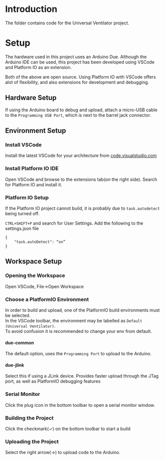 

# Introduction
The folder contains code for the Universal Ventilator project.

# Setup
The hardware used in this project uses an Arduino Due. Although the Arduino IDE can be used, this project has been developed using VSCode and Platform IO as an extension.

Both of the above are open source. Using Platform IO with VSCode offers alot of flexibility, and also extensions for development and debugging.

## Hardware Setup
If using the Arduino board to debug and upload, attach a micro-USB cable to the `Programming USB Port`, which is next to the barrel jack connector.

## Environment Setup

### Install VSCode
Install the latest VSCode for your architecture from [code.visualstudio.com](https://code.visualstudio.com/download)

### Install Platform IO IDE
Open VSCode and browse to the extensions tab(on the right side). Search for Platform IO and install it.

### Platform IO Setup
If the Platform IO project cannot build, it is probably due to `task.autodetect` being turned off.

`CTRL+SHIFT+P` and search for User Settings. Add the following to the settings.json file

```
{
    "task.autoDetect": “on”
}
```

## Workspace Setup

### Opening the Workspace
Open VSCode, File->Open Workspace

### Choose a PlatformIO Environment
In order to build and upload, one of the PlatformIO build environments must be selected.\
In the VSCode toolbar, the environment may be labelled as `Default (Universal Ventilator)`.\
To avoid confusion it is recommended to change your env from default.

#### due-common
The default option, uses the `Programming Port` to upload to the Arduino.
#### due-jlink
Select this if using a JLink device. Provides faster upload through the JTag port, as well as PlatformIO debugging features

### Serial Monitor
Click the plug icon in the bottom toolbar to open a serial monitor window.

### Building the Project
Click the checkmark(✓) on the bottom toolbar to start a build

### Uploading the Project
Select the right arrow(→) to upload code to the Arduino.